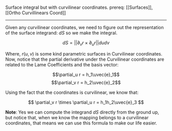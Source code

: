 Surface integral but with curvilinear coordinates. 
prereq: [[Surfaces]], [[Ortho Curvillinears Coord]]
$$
\newcommand{\uvec}[1]{\hat{\textbf{#1}}}
$$


---

Given any curvilinear coordinates, we need to figure out the representation of the surface integrand: $dS$ so we make the integral. 

$$dS = ||\partial_v r \times \partial_u r||dudv$$

Where, $r(u, v)$ is some kind parametric surfaces in Curvilinear coordinates. Now, notice that the partial derivative under the Curvilinear coordinates are related to the Lame Coefficients and the basis vector: 

$$\partial_u r = h_1\uvec{e}_1$$ $$\partial_v r = h_2\uvec{e}_2$$

Using the fact that the coordinates is curvilinear, we know that: 

$$
\partial_v r \times \partial_u r = h_1h_2\uvec{e}_3
$$

**Note**:
Yes we can compute the integrand $dS$ directly from the ground up, but notice that, when we know the mapping belongs to a curvilinear coordinates, that means we can use this formula to make our life easier. 